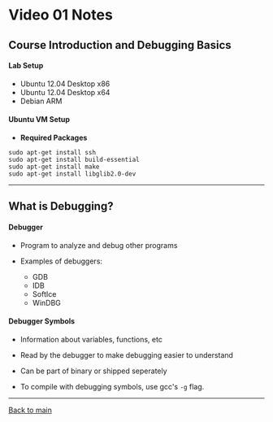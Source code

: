# Video 01 Notes

## Course Introduction and Debugging Basics

#### Lab Setup

- Ubuntu 12.04 Desktop x86
- Ubuntu 12.04 Desktop x64
- Debian ARM


#### Ubuntu VM Setup 

- **Required Packages**

```
sudo apt-get install ssh
sudo apt-get install build-essential
sudo apt-get install make
sudo apt-get install libglib2.0-dev
```

---

## What is Debugging?


#### Debugger

- Program to analyze and debug other programs

- Examples of debuggers:
  - GDB
  - IDB
  - SoftIce
  - WinDBG

#### Debugger Symbols

- Information about variables, functions, etc
- Read by the debugger to make debugging easier to understand
- Can be part of binary or shipped seperately

- To compile with debugging symbols, use gcc's ```-g``` flag.


---
 
[Back to main](https://github.com/rot0xd/SecurityTube-GNU-Debugger-Expert/blob/master/README.md)

